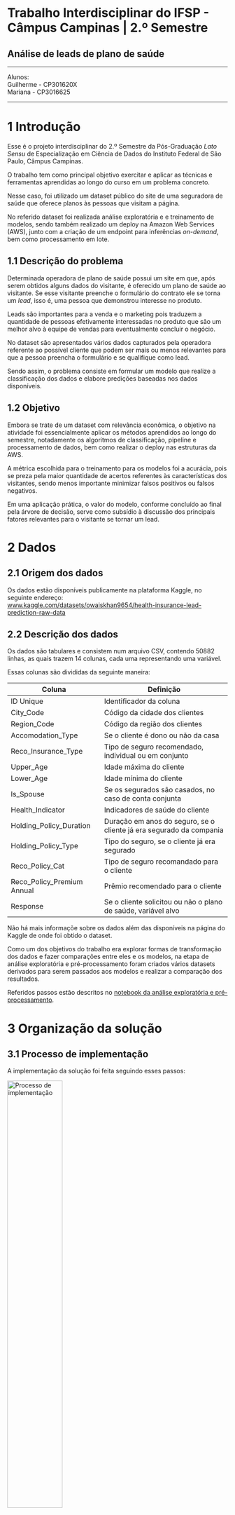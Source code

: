 # Trabalho Interdisciplinar do IFSP - Câmpus Campinas | 2.º Semestre

## Análise de leads de plano de saúde
---

Alunos:<br>
Guilherme - CP301620X<br>
Mariana	- CP3016625
        
---

# 1 Introdução

Esse é o projeto interdisciplinar do 2.º Semestre da Pós-Graduação *Lato Sensu* de Especialização em Ciência de Dados do Instituto Federal de São Paulo, Câmpus Campinas.

O trabalho tem como principal objetivo exercitar e aplicar as técnicas e ferramentas aprendidas ao longo do curso em um problema concreto.

Nesse caso, foi utilizado um dataset público do site de uma seguradora de saúde que oferece planos às pessoas que visitam a página.

No referido dataset foi realizada análise exploratória e e treinamento de modelos, sendo também realizado um deploy na Amazon Web Services (AWS), junto com a criação de um endpoint para inferências *on-demand*, bem como processamento em lote.

## 1.1 Descrição do problema

Determinada operadora de plano de saúde possui um site em que, após serem obtidos alguns dados do visitante, é oferecido um plano de saúde ao visitante. Se esse visitante preenche o formulário do contrato ele se torna um *lead*, isso é, uma pessoa que demonstrou interesse no produto.

Leads são importantes para a venda e o marketing pois traduzem a quantidade de pessoas efetivamente interessadas no produto que são um melhor alvo à equipe de vendas para eventualmente concluir o negócio.

No dataset são apresentados vários dados capturados pela operadora referente ao possível cliente que podem ser mais ou menos relevantes para que a pessoa preencha o formulário e se qualifique como lead.

Sendo assim, o problema consiste em formular um modelo que realize a classificação dos dados e elabore predições baseadas nos dados disponíveis.

## 1.2 Objetivo

Embora se trate de um dataset com relevância econômica, o objetivo na atividade foi essencialmente aplicar os métodos aprendidos ao longo do semestre, notadamente os algoritmos de classificação, pipeline e processamento de dados, bem como realizar o deploy nas estruturas da AWS.

A métrica escolhida para o treinamento para os modelos foi a acurácia, pois se preza pela maior quantidade de acertos referentes às características dos visitantes, sendo menos importante minimizar falsos positivos ou falsos negativos.

Em uma aplicação prática, o valor do modelo, conforme concluído ao final pela árvore de decisão, serve como subsídio à discussão dos principais fatores relevantes para o visitante se tornar um lead.

# 2 Dados 

## 2.1 Origem dos dados

Os dados estão disponíveis publicamente na plataforma Kaggle, no seguinte endereço:<br>
www.kaggle.com/datasets/owaiskhan9654/health-insurance-lead-prediction-raw-data

## 2.2 Descrição dos dados

Os dados são tabulares e consistem num arquivo CSV, contendo 50882 linhas, as quais trazem 14 colunas, cada uma representando uma variável.

Essas colunas são divididas da seguinte maneira:

| Coluna | Definição |
| --- | --- |
| ID Unique | Identificador da coluna |
| City_Code | Código da cidade dos clientes |
| Region_Code | Código da região dos clientes |
| Accomodation_Type | Se o cliente é dono ou não da casa |
| Reco_Insurance_Type | Tipo de seguro recomendado, individual ou em conjunto |
| Upper_Age | Idade máxima do cliente | 
| Lower_Age | Idade mínima do cliente | 
| Is_Spouse | Se os segurados são casados, no caso de conta conjunta | 
| Health_Indicator | Indicadores de saúde do cliente | 
| Holding_Policy_Duration | Duração em anos do seguro, se o cliente já era segurado da compania | 
| Holding_Policy_Type | Tipo do seguro, se o cliente já era segurado | 
| Reco_Policy_Cat | Tipo de seguro recomandado para o cliente | 
| Reco_Policy_Premium Annual | Prêmio recomendado para o cliente | 
| Response | Se o cliente solicitou ou não o plano de saúde, variável alvo | 

Não há mais informaçõe sobre os dados além das disponíveis na página do Kaggle de onde foi obtido o dataset.

Como um dos objetivos do trabalho era explorar formas de transformação dos dados e fazer comparações entre eles e os modelos, na etapa de análise exploratória e pré-processamento foram criados vários datasets derivados para serem passados aos modelos e realizar a comparação dos resultados.

Referidos passos estão descritos no [notebook da análise exploratória e pré-processamento](./SageMaker_Analise_Exploratoria_e_Pre-processamento.ipynb).

# 3 Organização da solução

## 3.1 Processo de implementação

A implementação da solução foi feita seguindo esses passos:

<img src="./imgs/processo.png" alt="Processo de implementação" title="Processo de implementação" width="50%" height="50%">

## 3.2 Setup da estrutura na AWS

Para implementar os passos acima, foram utilizados os recursos da AWS seguindo o seguinte *workflow*:

<img src="./imgs/deploy.png" alt="Estrutura AWS" title="Estrutura AWS" width="80%" height="80%">

Como se observa, foram criados dois jupyter notebooks para realizar as atividades.

A razão disso é que o notebook para análise exploratória, para diminuir o custo de uso, foi instanciado em máquina menor, usando o *ml.t2.medium*, com armazenamento na Elastic Block Store (EBS) de apenas 5GB, como se vê:

<img src="./imgs/Notebook1.PNG" alt="Notebook 1" title="Notebook 1" width="80%" height="80%">

Já o segundo notebook, por realizar treinamento de modelos, foi instanciado na maior máquina disponível para o trabalho, qual seja, *ml.t3.xlarge*, com armazenamento maior de 16 GB na EBS, como se vê:

<img src="./imgs/Notebook2.PNG" alt="Notebook 2" title="Notebook 2" width="80%" height="80%">

Ambos os notebooks são vinculados com o repositório do GitHub:

<img src="./imgs/Link-GitHub.png" alt="Link GitHub" title="Link GitHub">

## 3.3 Pipeline dos dados

O pipeline do projeto pode ser resumido assim:

* Dados do Kaggle foram carregados no repositório do GitHub;
* A instância '*EDA-and-Pre-Processing-Sagemaker*' foi utilizada para rodar o arquivo '*SageMaker_Analise_Exploratoria_e_Pre-processamento.ipynb*';
* Referida instância carrega os dados brutos armazenados no GitHub e os armazena no bucket designado para o projeto, qual seja, '*trabalho-ifsp-campinas-interdisciplinar-2022-2*';
* O notebook também gera outras cópias transformadas que são armazenadas no mesmo bucket;
* Essa instância é encerrada e incia-se a outra instância do Sagemaker, a '*Sagemaker-Models*', a qual roda o arquivo '*SageMaker_Treinamento_dos_modelos.ipynb*';
* Esse notebook treina vários modelos e os compara;
* Esse notebook também treina o modelo XGBoost hospedado na AWS;
* Em sequência, é criado o endpoint do SageMaker, com os dados armazenado no diretório do bucket;
* Esses dados armazenados são chamados para o modelo realizar as predições.

Os passos individuais foram descritos diretamente nos notebooks.

# 4 Análise exploratória e pré-processamento

Descrita no notebook [SageMaker_Analise_Exploratoria_e_Pre-processamento.ipynb](SageMaker_Analise_Exploratoria_e_Pre-processamento.ipynb)

# 5 Treinamento dos modelo

Descrito no notebook [SageMaker_Treinamento_dos_modelos.ipynb](SageMaker_Treinamento_dos_modelos.ipynb)

# 6 Criação de endpoint na AWS

Esses passo também constam no notebook [SageMaker_Treinamento_dos_modelos.ipynb](SageMaker_Treinamento_dos_modelos.ipynb), mas a estrutura utilizada comporta relato aqui.

Após o treinamento dos modelos offline no notebook, foi criado trabalho de treinamento novo para preparar o modelo:

<img src="./imgs/training-job.png" alt="Tarefa de treinamento" title="Tarefa de treinamento">

Esse trabalho de treinamento gerou o modelo:

<img src="./imgs/model.png" alt="Modelo criado" title="Modelo criado">

Que pôde ser chamado pelo endpoint para realizar um trabalho de predição:

<img src="./imgs/processing-job.png" alt="Tarefa de predição" title="Tarefa de predição">

Após a predição, o endpoint foi feito o clean up para não incorrer em custos, usando o seguinte comando:

```xgb_predictor.delete_endpoint(delete_endpoint_config=True)```

Encerrado o endpoint, também foi chamada uma tarefa de processamento em lotes, a qual foi concluída com êxito:

<img src="./imgs/batch-job.png" alt="Tarefa em lotes" title="Tarefa em lotes">

Essa última tarefa não necessitou de exclusão posterior pois não gera endpoint.

# 7 Conclusão

Após realizada a tarefa e os treinamentos, foi obtia a comparação entre os modelos e técnicas de processamento, objetivo do presente trabalho.

Foram examinados os seguintes modelos para obter a melhor combinação entre modelo e técnica de processamento possível:

<img src="./imgs/datasets%20training.PNG" alt="Comparação transformação X modelo" title="Comparação transformação X modelo">

Desses modelos, foi realizada a grid-search e melhoria dos hiperparâmetros, que apresentou o seguinte resultado:

<img src="./imgs/model%20comparison.png" alt="Comparação modelos ajustados" title="Comparação modelos ajustados">

E ao final, foi extraído o mapa de importância das features, em específico a do modelo extra trees:

<img src="./imgs/feature-importance.png" alt="Importância das features" title="Importância das features">

Esse último gráfico mostra os principais fatores relevantes para que a pessoa conclua ou não o pedido de plano de saúde.

Observa-se que os fatores mais decisivos são: Preço do plano, seguido da idade do possível e cliente e em terceiro, pelo prazo do plano de saúde ofereicdo ('Holding_Policy_Duration').

Essa informação é a mais relevante para fins de marketing e estratégia empresarial e foi possível ser obtida para utilizando os modelos treinados no projeto.



